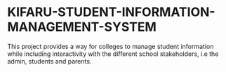 # KIFARU-STUDENT-INFORMATION-MANAGEMENT-SYSTEM
This project provides a way for colleges to manage student information while including interactivity with the different school stakeholders, i.e the admin, students and parents.
